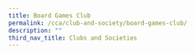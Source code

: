 ```yaml
---
title: Board Games Club
permalink: /cca/club-and-society/board-games-club/
description: ""
third_nav_title: Clubs and Societies
---
```

